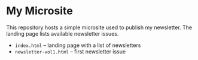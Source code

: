 # My Microsite

This repository hosts a simple microsite used to publish my newsletter. The landing page lists available newsletter issues.

* `index.html` – landing page with a list of newsletters
* `newsletter-vol1.html` – first newsletter issue
